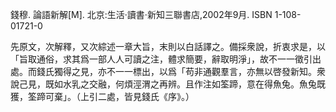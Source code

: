錢穆. 論語新解[M]. 北京:生活·讀書·新知三聯書店,2002年9月. ISBN 1-108-01721-0

先原文，次解釋，又次綜述一章大旨，末則以白話譯之。備採衆說，折衷求是，以「旨取通俗，求其爲一部人人可讀之注，體求簡要，辭取明淨」，故不一一徵引出處。而錢氏獨得之見，亦不一一標出，以爲「苟非通觀羣言，亦無以啓發新知。衆說己見，既如水乳之交融，何煩涇渭之再辨。且作注如筌蹄，意在得魚兔。魚兔既獲，筌蹄可棄」。（上引二處，皆見錢氏《序》。）
